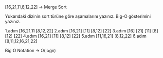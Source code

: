 

[16,21,11,8,12,22] -> Merge Sort

Yukarıdaki dizinin sort türüne göre aşamalarını yazınız.
Big-O gösterimini yazınız.
 
 1.adım   [16,21,11      [8,12,22]
 2.adım  [16,21] [11]   [8,12] [22]
 3.adım [16] [21] [11]  [8] [12] [22] 
 4.adım [16,21] [11]   [8,12] [22]
 5.adım  [11,16,21]     [8,12,22]
 6.adım      [8,11,12,16,21,22]
 
Big O Notation -> O(logn)